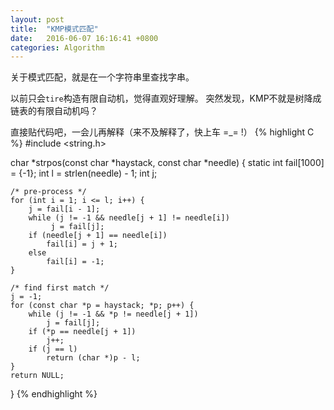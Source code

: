 ```yaml
---
layout: post
title:  "KMP模式匹配"
date:   2016-06-07 16:16:41 +0800
categories: Algorithm
---
```


关于模式匹配，就是在一个字符串里查找字串。

以前只会`tire`构造有限自动机，觉得直观好理解。
突然发现，KMP不就是树降成链表的有限自动机吗？

直接贴代码吧，一会儿再解释（来不及解释了，快上车 =_= !）
{% highlight C %}
#include <string.h>

char *strpos(const char *haystack, const char *needle)
{
	static int fail[1000] = {-1};
	int l = strlen(needle) - 1;
	int j;

	/* pre-process */
	for (int i = 1; i <= l; i++) {
		j = fail[i - 1];
		while (j != -1 && needle[j + 1] != needle[i])
		     j = fail[j];
		if (needle[j + 1] == needle[i])
			fail[i] = j + 1;
		else
			fail[i] = -1;
	}

	/* find first match */
	j = -1;
	for (const char *p = haystack; *p; p++) {
		while (j != -1 && *p != needle[j + 1])
			j = fail[j];
		if (*p == needle[j + 1])
			j++;
		if (j == l)
			return (char *)p - l;
	}
	return NULL;
}
{% endhighlight %}